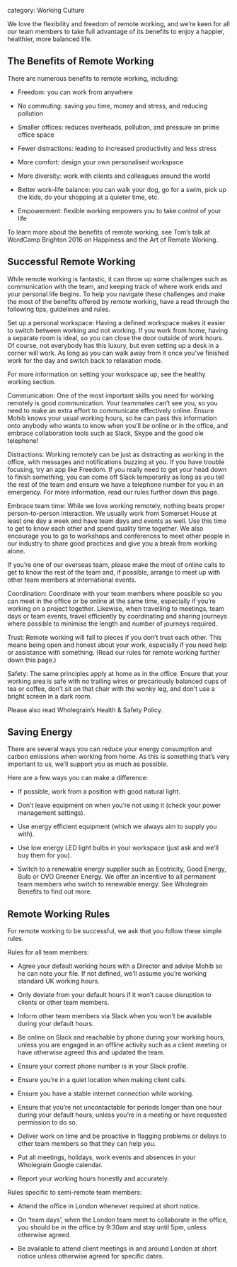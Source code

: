 category: Working Culture

We love the flexibility and freedom of remote working, and we’re keen for all our team members to take full advantage of its benefits to enjoy a happier, healthier, more balanced life.

## The Benefits of Remote Working

There are numerous benefits to remote working, including:

- Freedom: you can work from anywhere

- No commuting: saving you time, money and stress, and reducing pollution

- Smaller offices: reduces overheads, pollution, and pressure on prime office space

- Fewer distractions: leading to increased productivity and less stress

- More comfort: design your own personalised workspace

- More diversity: work with clients and colleagues around the world

- Better work–life balance: you can walk your dog, go for a swim, pick up the kids, do your shopping at a quieter time, etc.

- Empowerment: flexible working empowers you to take control of your life

To learn more about the benefits of remote working, see Tom’s talk at WordCamp Brighton 2016 on Happiness and the Art of Remote Working.

## Successful Remote Working

While remote working is fantastic, it can throw up some challenges such as communication with the team, and keeping track of where work ends and your personal life begins. To help you navigate these challenges and make the most of the benefits offered by remote working, have a read through the following tips, guidelines and rules.

Set up a personal workspace: Having a defined workspace makes it easier to switch between working and not working. If you work from home, having a separate room is ideal, so you can close the door outside of work hours. Of course, not everybody has this luxury, but even setting up a desk in a corner will work. As long as you can walk away from it once you’ve finished work for the day and switch back to relaxation mode.

For more information on setting your workspace up, see the healthy working section.

Communication: One of the most important skills you need for working remotely is good communication. Your teammates can’t see you, so you need to make an extra effort to communicate effectively online. Ensure Mohib knows your usual working hours, so he can pass this information onto anybody who wants to know when you’ll be online or in the office, and embrace collaboration tools such as Slack, Skype and the good ole telephone!

Distractions: Working remotely can be just as distracting as working in the office, with messages and notifications buzzing at you. If you have trouble focusing, try an app like Freedom. If you really need to get your head down to finish something, you can come off Slack temporarily as long as you tell the rest of the team and ensure we have a telephone number for you in an emergency. For more information, read our rules further down this page.

Embrace team time: While we love working remotely, nothing beats proper person-to-person interaction. We usually work from Somerset House at least one day a week and have team days and events as well. Use this time to get to know each other and spend quality time together. We also encourage you to go to workshops and conferences to meet other people in our industry to share good practices and give you a break from working alone.

If you’re one of our overseas team, please make the most of online calls to get to know the rest of the team and, if possible, arrange to meet up with other team members at international events.

Coordination: Coordinate with your team members where possible so you can meet in the office or be online at the same time, especially if you’re working on a project together. Likewise, when travelling to meetings, team days or team events, travel efficiently by coordinating and sharing journeys where possible to minimise the length and number of journeys required.

Trust: Remote working will fall to pieces if you don’t trust each other. This means being open and honest about your work, especially if you need help or assistance with something. (Read our rules for remote working further down this page.)

Safety: The same principles apply at home as in the office. Ensure that your working area is safe with no trailing wires or precariously balanced cups of tea or coffee, don’t sit on that chair with the wonky leg, and don’t use a bright screen in a dark room.

Please also read Wholegrain’s Health & Safety Policy.

## Saving Energy

There are several ways you can reduce your energy consumption and carbon emissions when working from home. As this is something that’s very important to us, we’ll support you as much as possible.

Here are a few ways you can make a difference:

- If possible, work from a position with good natural light.

- Don’t leave equipment on when you’re not using it (check your power management settings).

- Use energy efficient equipment (which we always aim to supply you with).

- Use low energy LED light bulbs in your workspace (just ask and we’ll buy them for you).

- Switch to a renewable energy supplier such as Ecotricity, Good Energy, Bulb or OVO Greener Energy. We offer an incentive to all permanent team members who switch to renewable energy. See Wholegrain Benefits to find out more.

## Remote Working Rules

For remote working to be successful, we ask that you follow these simple rules.

Rules for all team members:

- Agree your default working hours with a Director and advise Mohib so he can note your file. If not defined, we’ll assume you’re working standard UK working hours.

- Only deviate from your default hours if it won’t cause disruption to clients or other team members.

- Inform other team members via Slack when you won’t be available during your default hours.

- Be online on Slack and reachable by phone during your working hours, unless you are engaged in an offline activity such as a client meeting or have otherwise agreed this and updated the team.

- Ensure your correct phone number is in your Slack profile.

- Ensure you’re in a quiet location when making client calls.

- Ensure you have a stable internet connection while working.

- Ensure that you’re not uncontactable for periods longer than one hour during your default hours, unless you’re in a meeting or have requested permission to do so.

- Deliver work on time and be proactive in flagging problems or delays to other team members so that they can help you.

- Put all meetings, holidays, work events and absences in your Wholegrain Google calendar.

- Report your working hours honestly and accurately.

Rules specific to semi-remote team members:

- Attend the office in London whenever required at short notice.

- On ‘team days’, when the London team meet to collaborate in the office, you should be in the office by 9:30am and stay until 5pm, unless otherwise agreed.

- Be available to attend client meetings in and around London at short notice unless otherwise agreed for specific dates.